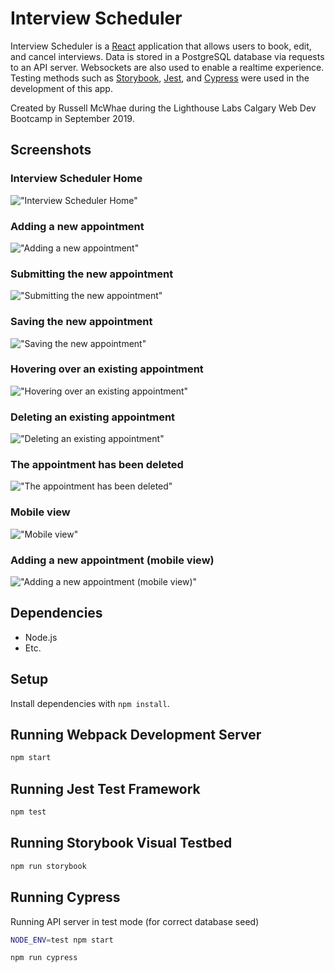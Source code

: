 # Interview Scheduler

Interview Scheduler is a [React](https://reactjs.org/) application that allows users to book, edit, and cancel interviews. Data is stored in a PostgreSQL database via requests to an API server. Websockets are also used to enable a realtime experience. Testing methods such as [Storybook](https://storybook.js.org/), [Jest](https://jestjs.io/), and [Cypress](https://www.cypress.io) were used in the development of this app.

Created by Russell McWhae during the Lighthouse Labs Calgary Web Dev Bootcamp in September 2019.

## Screenshots

### Interview Scheduler Home
!["Interview Scheduler Home"](./docs/desktop-home.png)

### Adding a new appointment
!["Adding a new appointment"](./docs/desktop-appointment-form-empty.png)

### Submitting the new appointment
!["Submitting the new appointment"](./docs/desktop-appointment-form-full.png)

### Saving the new appointment
!["Saving the new appointment"](./docs/desktop-appointment-saving.png)

### Hovering over an existing appointment
!["Hovering over an existing appointment"](./docs/desktop-appointment-hover.png)

### Deleting an existing appointment
!["Deleting an existing appointment"](./docs/desktop-appointment-delete.png)

### The appointment has been deleted
!["The appointment has been deleted"](./docs/desktop-appointment-deleted.png)

### Mobile view
!["Mobile view"](./docs/mobile-home.png)

### Adding a new appointment (mobile view)
!["Adding a new appointment (mobile view)"](./docs/mobile-form.png)

## Dependencies

* Node.js
* Etc.

## Setup

Install dependencies with `npm install`.

## Running Webpack Development Server

```sh
npm start
```

## Running Jest Test Framework

```sh
npm test
```

## Running Storybook Visual Testbed

```sh
npm run storybook
```


## Running Cypress

Running API server in test mode (for correct database seed)
```sh
NODE_ENV=test npm start
```
```sh
npm run cypress
```
